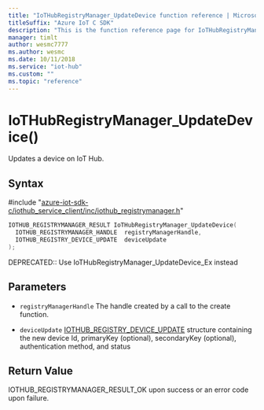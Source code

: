 ```yaml
---                             
title: "IoTHubRegistryManager_UpdateDevice function reference | Microsoft Docs" 
titleSuffix: "Azure IoT C SDK"            
description: "This is the function reference page for IoTHubRegistryManager_UpdateDevice() in the Azure IoT C SDK. This SDK is used with Azure IoT Hub and Azure IoT Hub Device Provisioning Service"            
manager: timlt                 
author: wesmc7777              
ms.author: wesmc               
ms.date: 10/11/2018                    
ms.service: "iot-hub"             
ms.custom: ""                
ms.topic: "reference"        
---                            
```


# IoTHubRegistryManager_UpdateDevice()

Updates a device on IoT Hub.

## Syntax

\#include "[azure-iot-sdk-c/iothub_service_client/inc/iothub_registrymanager.h](../iothub-registrymanager-h.md)"  
```C
IOTHUB_REGISTRYMANAGER_RESULT IoTHubRegistryManager_UpdateDevice(
  IOTHUB_REGISTRYMANAGER_HANDLE  registryManagerHandle,
  IOTHUB_REGISTRY_DEVICE_UPDATE  deviceUpdate
);
```

DEPRECATED:: Use IoTHubRegistryManager_UpdateDevice_Ex instead 
## Parameters
* `registryManagerHandle` The handle created by a call to the create function. 

* `deviceUpdate` [IOTHUB_REGISTRY_DEVICE_UPDATE](../iothub-registrymanager-h.md#iothub_registry_device_update) structure containing the new device Id, primaryKey (optional), secondaryKey (optional), authentication method, and status

## Return Value
IOTHUB_REGISTRYMANAGER_RESULT_OK upon success or an error code upon failure.

